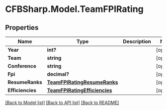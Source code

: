 # CFBSharp.Model.TeamFPIRating
## Properties

Name | Type | Description | Notes
------------ | ------------- | ------------- | -------------
**Year** | **int?** |  | [optional] 
**Team** | **string** |  | [optional] 
**Conference** | **string** |  | [optional] 
**Fpi** | **decimal?** |  | [optional] 
**ResumeRanks** | [**TeamFPIRatingResumeRanks**](TeamFPIRatingResumeRanks.md) |  | [optional] 
**Efficiencies** | [**TeamFPIRatingEfficiencies**](TeamFPIRatingEfficiencies.md) |  | [optional] 

[[Back to Model list]](../README.md#documentation-for-models) [[Back to API list]](../README.md#documentation-for-api-endpoints) [[Back to README]](../README.md)

